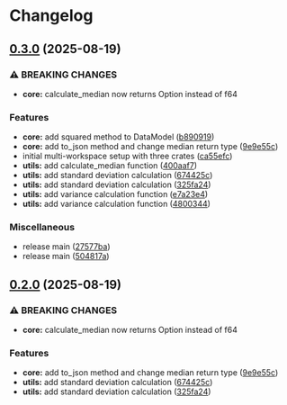 # Changelog

## [0.3.0](https://github.com/joshrotenberg/release-test-project/compare/release-test-utils-v0.2.0...release-test-utils-v0.3.0) (2025-08-19)


### ⚠ BREAKING CHANGES

* **core:** calculate_median now returns Option<f64> instead of f64

### Features

* **core:** add squared method to DataModel ([b890919](https://github.com/joshrotenberg/release-test-project/commit/b890919d09a00a5dfe8c6722eda9d799cfda3feb))
* **core:** add to_json method and change median return type ([9e9e55c](https://github.com/joshrotenberg/release-test-project/commit/9e9e55ccfb4bb3b22f393f8a15e89d2a2137cd41))
* initial multi-workspace setup with three crates ([ca55efc](https://github.com/joshrotenberg/release-test-project/commit/ca55efc4245cf549b9c48027cd599461caf643a2))
* **utils:** add calculate_median function ([400aaf7](https://github.com/joshrotenberg/release-test-project/commit/400aaf7a0cc6578ac73e41d07023e98e2de06ea2))
* **utils:** add standard deviation calculation ([674425c](https://github.com/joshrotenberg/release-test-project/commit/674425cf76a693a539ef2460a394f78a9af882d1))
* **utils:** add standard deviation calculation ([325fa24](https://github.com/joshrotenberg/release-test-project/commit/325fa249a10e025b4f604fb00669679a0d177414))
* **utils:** add variance calculation function ([e7a23e4](https://github.com/joshrotenberg/release-test-project/commit/e7a23e4abf66972db4be11947b5aa2757605c21e))
* **utils:** add variance calculation function ([4800344](https://github.com/joshrotenberg/release-test-project/commit/4800344ece88da5379f3e9949d0faba0977edffd))


### Miscellaneous

* release main ([27577ba](https://github.com/joshrotenberg/release-test-project/commit/27577ba0a1540a430f057a67f6cd43bf00df0794))
* release main ([504817a](https://github.com/joshrotenberg/release-test-project/commit/504817ace01f3405da400b37da6d805cc1bf14bf))

## [0.2.0](https://github.com/joshrotenberg/release-test-project/compare/release-test-utils-v0.1.0...release-test-utils-v0.2.0) (2025-08-19)


### ⚠ BREAKING CHANGES

* **core:** calculate_median now returns Option<f64> instead of f64

### Features

* **core:** add to_json method and change median return type ([9e9e55c](https://github.com/joshrotenberg/release-test-project/commit/9e9e55ccfb4bb3b22f393f8a15e89d2a2137cd41))
* **utils:** add standard deviation calculation ([674425c](https://github.com/joshrotenberg/release-test-project/commit/674425cf76a693a539ef2460a394f78a9af882d1))
* **utils:** add standard deviation calculation ([325fa24](https://github.com/joshrotenberg/release-test-project/commit/325fa249a10e025b4f604fb00669679a0d177414))
